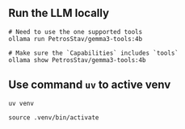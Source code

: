 ## Run the LLM locally
```
# Need to use the one supported tools
ollama run PetrosStav/gemma3-tools:4b

# Make sure the `Capabilities` includes `tools`
ollama show PetrosStav/gemma3-tools:4b 
```

## Use command `uv` to active venv
```
uv venv

source .venv/bin/activate 
```
